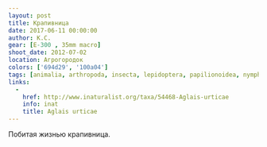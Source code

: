 ```yaml
---
layout: post
title: Крапивница
date: 2017-06-11 00:00:00
author: К.С.
gear: [E-300 , 35mm macro]
shoot_date: 2012-07-02
location: Агрогородок
colors: ['694d29', '100a04']
tags: [animalia, arthropoda, insecta, lepidoptera, papilionoidea, nymphalidae, aglais, aglais urticae]
links:
  -
    href: http://www.inaturalist.org/taxa/54468-Aglais-urticae
    info: inat
    title: Aglais urticae
---
```

Побитая жизнью крапивница.
